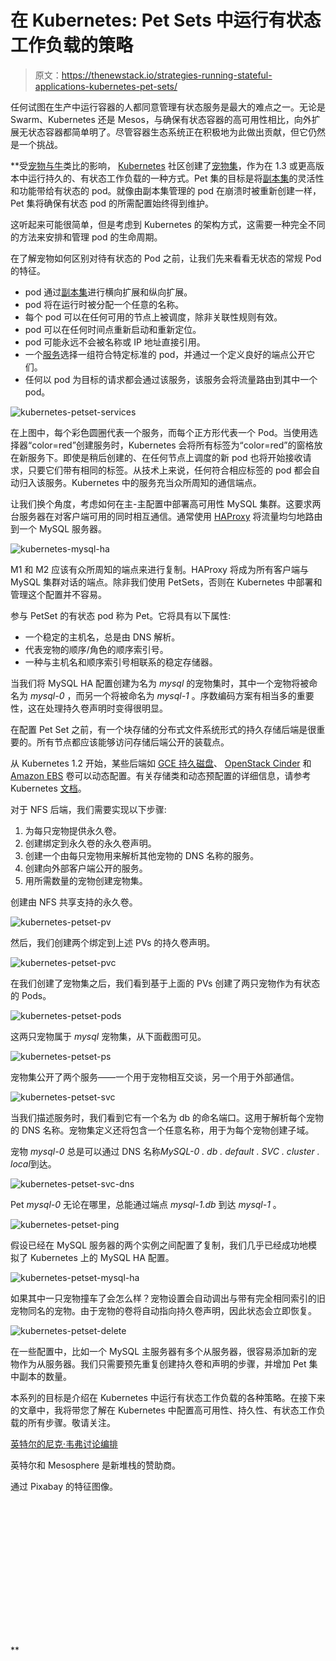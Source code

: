 # 在 Kubernetes: Pet Sets 中运行有状态工作负载的策略

> 原文：<https://thenewstack.io/strategies-running-stateful-applications-kubernetes-pet-sets/>

任何试图在生产中运行容器的人都同意管理有状态服务是最大的难点之一。无论是 Swarm、Kubernetes 还是 Mesos，与确保有状态容器的高可用性相比，向外扩展无状态容器都简单明了。尽管容器生态系统正在积极地为此做出贡献，但它仍然是一个挑战。

 **受[宠物与牛](https://blog.engineyard.com/2014/pets-vs-cattle)类比的影响， [Kubernetes](https://thenewstack.io/strategies-running-stateful-applications-kubernetes-volumes/) 社区创建了[宠物集](http://blog.kubernetes.io/2016/07/stateful-applications-in-containers-kubernetes.html)，作为在 1.3 或更高版本中运行持久的、有状态工作负载的一种方式。Pet 集的目标是将[副本集](http://blog.kubernetes.io/2016/07/stateful-applications-in-containers-kubernetes.html)的灵活性和功能带给有状态的 pod。就像由副本集管理的 pod 在崩溃时被重新创建一样，Pet 集将确保有状态 pod 的所需配置始终得到维护。

这听起来可能很简单，但是考虑到 Kubernetes 的架构方式，这需要一种完全不同的方法来安排和管理 pod 的生命周期。

在了解宠物如何区别对待有状态的 Pod 之前，让我们先来看看无状态的常规 Pod 的特征。

*   pod 通过[副本集](http://kubernetes.io/docs/user-guide/replicasets/)进行横向扩展和纵向扩展。
*   pod 将在运行时被分配一个任意的名称。
*   每个 pod 可以在任何可用的节点上被调度，除非关联性规则有效。
*   pod 可以在任何时间点重新启动和重新定位。
*   pod 可能永远不会被名称或 IP 地址直接引用。
*   一个[服务](http://kubernetes.io/docs/user-guide/services/)选择一组符合特定标准的 pod，并通过一个定义良好的端点公开它们。
*   任何以 pod 为目标的请求都会通过该服务，该服务会将流量路由到其中一个 pod。

![kubernetes-petset-services](img/ecd3dd1796a5618e246d26e5874f774d.png)

在上图中，每个彩色圆圈代表一个服务，而每个正方形代表一个 Pod。当使用选择器“color=red”创建服务时，Kubernetes 会将所有标签为“color=red”的窗格放在新服务下。即使是稍后创建的、在任何节点上调度的新 pod 也将开始接收请求，只要它们带有相同的标签。从技术上来说，任何符合相应标签的 pod 都会自动归入该服务。Kubernetes 中的服务充当众所周知的通信端点。

让我们换个角度，考虑如何在主-主配置中部署高可用性 MySQL 集群。这要求两台服务器在对客户端可用的同时相互通信。通常使用 [HAProxy](http://www.haproxy.org/) 将流量均匀地路由到一个 MySQL 服务器。

![kubernetes-mysql-ha](img/e3af8754a45bd25f7cf58e8b7cad1569.png)

M1 和 M2 应该有众所周知的端点来进行复制。HAProxy 将成为所有客户端与 MySQL 集群对话的端点。除非我们使用 PetSets，否则在 Kubernetes 中部署和管理这个配置并不容易。

参与 PetSet 的有状态 pod 称为 Pet。它将具有以下属性:

*   一个稳定的主机名，总是由 DNS 解析。
*   代表宠物的顺序/角色的顺序索引号。
*   一种与主机名和顺序索引号相联系的稳定存储器。

当我们将 MySQL HA 配置创建为名为 *mysql* 的宠物集时，其中一个宠物将被命名为 *mysql-0* ，而另一个将被命名为 *mysql-1* 。序数编码方案有相当多的重要性，这在处理持久卷声明时变得很明显。

在配置 Pet Set 之前，有一个块存储的分布式文件系统形式的持久存储后端是很重要的。所有节点都应该能够访问存储后端公开的装载点。

从 Kubernetes 1.2 开始，某些后端如 [GCE 持久磁盘](https://cloud.google.com/compute/docs/disks/)、 [OpenStack Cinder](https://wiki.openstack.org/wiki/Cinder) 和 [Amazon EBS](https://aws.amazon.com/ebs/) 卷可以动态配置。有关存储类和动态预配置的详细信息，请参考 Kubernetes [文档](http://kubernetes.io/docs/user-guide/persistent-volumes/#storageclasses)。

对于 NFS 后端，我们需要实现以下步骤:

1.  为每只宠物提供永久卷。
2.  创建绑定到永久卷的永久卷声明。
3.  创建一个由每只宠物用来解析其他宠物的 DNS 名称的服务。
4.  创建向外部客户端公开的服务。
5.  用所需数量的宠物创建宠物集。

创建由 NFS 共享支持的永久卷。

![kubernetes-petset-pv](img/e231065d8121fec12828ef11e061221d.png)

然后，我们创建两个绑定到上述 PVs 的持久卷声明。

![kubernetes-petset-pvc](img/5fedd436be4bb5b52d61061f7fc10a99.png)

在我们创建了宠物集之后，我们看到基于上面的 PVs 创建了两只宠物作为有状态的 Pods。

![kubernetes-petset-pods](img/0179763752aea68853c8796174ddd628.png)

这两只宠物属于 *mysql* 宠物集，从下面截图可见。

![kubernetes-petset-ps](img/2f51ed08b26cfa4e138e0bf4f43919e6.png)

宠物集公开了两个服务——一个用于宠物相互交谈，另一个用于外部通信。

![kubernetes-petset-svc](img/e27bbeadbb5db54bff302da871daf79e.png)

当我们描述服务时，我们看到它有一个名为 db 的命名端口。这用于解析每个宠物的 DNS 名称。宠物集定义还将包含一个任意名称，用于为每个宠物创建子域。

宠物 *mysql-0* 总是可以通过 DNS 名称*MySQL-0 . db . default . SVC . cluster . local*到达。

![kubernetes-petset-svc-dns](img/1fd3e6c36b6edebcc738585c755851ac.png)

Pet *mysql-0* 无论在哪里，总能通过端点 *mysql-1.db* 到达 *mysql-1* 。

![kubernetes-petset-ping](img/54a741b9e2dfae05b263e374e234e6a9.png)

假设已经在 MySQL 服务器的两个实例之间配置了复制，我们几乎已经成功地模拟了 Kubernetes 上的 MySQL HA 配置。

![kubernetes-petset-mysql-ha](img/428624fa53621854372b2ece396ce10b.png)

如果其中一只宠物撞车了会怎么样？宠物设置会自动调出与带有完全相同索引的旧宠物同名的宠物。由于宠物的卷将自动指向持久卷声明，因此状态会立即恢复。

![kubernetes-petset-delete](img/1169354a8c9c8b41862fb23293563199.png)

在一些配置中，比如一个 MySQL 主服务器有多个从服务器，很容易添加新的宠物作为从服务器。我们只需要预先重复创建持久卷和声明的步骤，并增加 Pet 集中副本的数量。

本系列的目标是介绍在 Kubernetes 中运行有状态工作负载的各种策略。在接下来的文章中，我将带您了解在 Kubernetes 中配置高可用性、持久性、有状态工作负载的所有步骤。敬请关注。

[英特尔的尼克·韦弗讨论编排](https://thenewstack.simplecast.com/episodes/intels-nick-weaver-discusses-orchestration)

英特尔和 Mesosphere 是新堆栈的赞助商。

通过 Pixabay 的特征图像。

<svg xmlns:xlink="http://www.w3.org/1999/xlink" viewBox="0 0 68 31" version="1.1"><title>Group</title> <desc>Created with Sketch.</desc></svg>**